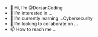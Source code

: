 - 👋 Hi, I’m @DorsanCoding
- 👀 I’m interested in ...
- 🌱 I’m currently learning ...Cybersecurity
- 💞️ I’m looking to collaborate on ...
- 📫 How to reach me ...

<!---
DorsanCoding/DorsanCoding is a ✨ special ✨ repository because its `README.md` (this file) appears on your GitHub profile.
You can click the Preview link to take a look at your changes.
--->
